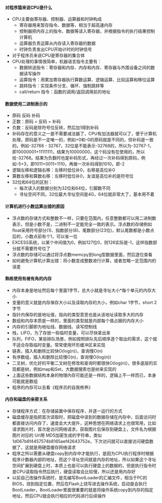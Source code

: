 #### 对程序猿来说CPU是什么
* CPU主要由寄存器、控制器、运算器和时钟构成
	* 寄存器用来暂存指令、数据等，相当于超高速内存
	* 控制器把内存上的指令、数据等读入寄存器，并根据指令的执行结果控制计算机
	* 运算器负责运算从内存读入寄存器的数据
	* 时钟负责发出CPU开始计时的时钟信号
* 对于程序员来说CPU是寄存器的集合体
* CPU处理的事情很简单，机器语言指令主要有：
	* 数据转送指令：寄存器和内存、内存和内存、寄存器与外围设备之间的数据读写操作
	* 运算指令：用累加寄存器执行算数运算、逻辑运算、比较运算和移位运算
	* 跳转指令：实现条件分支、循环、强制跳转等
	* call/return 指令：函数的调用/返回调用前的地址

#### 数据使用二进制表示的
* 原码 反码 补码
* 正数：原码 = 反码 = 补码
* 负数：反码是除符号位反转，然后加1得到补码
* 补码存在的意义之一是不需要减法器了，CPU有加法器就可以了，便于计算机处理，原码是不一定唯一的，例如+0和-0的原码就是不同的，但补码是一致的。例如-32768 - 32767，32位是不能表示-32768的，所以为-32767-1，即10000001+11111111，结果为10000000，这个码没有在使用的，所以给-32768。结果为负数时也是补码形式，再经过一次补码得到原码，例如-5+3，即1011+0011=1110，再做一次补码得到1010，即-2
* 逻辑左移和逻辑右移：左移时低位补0，右移是高位补0
* 算数左移和算数右移：左移时低位补0，友谊是高位补的是符号位
* 32位和64位的区别：
	* 每次读入的数据分别为32位和64位，引脚数不同
	* 寻址空间不同，32位最大寻址空间是4G，64位就非常大了，基本用不着

#### 计算机进行小数运算出错的原因
* 浮点数的存储方式和整数不一样，只要在范围内，任意整数都可以用二进制数表示，但是小数不是，二进制不一定能完全一致的表示。浮点数的存储例如float采用符号部分(1)、指数部分(8)、尾数部分(23位)，默认尾数都是小数点后的，小数点前有个1，可以省一位
* EXCESS系统，以某个中间值为0，例如127位0，则126实际是-1，这样指数部分就不需要符号位了
* 浮点数的存储可以通过将浮点数memcpy到long型数据里面，然后逐位查看
* 如何避免计算机计算出错：将小数变成整数进行计算，或者忽略一定范围内的误差

#### 熟练使用有棱有角的内存
* 内存本身是地址然后每个里面1字节，总大小就是寻址大小*每个单元的内存大小
* 变量的意义就是内存保存大小以及读取内存的大小，例如char 1字节，short 2字节
* 指针内保存的是地址值，指向的类型意思也是从该地址读取多大的内存
* 数组和内存本质是一样的，里面的类型就是内部每个值占据的内存大小
* 内存的引脚即为地址线、数据线、读写控制线
* 栈，LIFO，为了存放一些临时变量，可以尽快拿出来
* 队列，FIFO，某些排队场景，例如按照排队先后顺序逐个取出的需求，这个就不适合存取临时变量。常常使用环形缓冲区来实现
* 链表，插入和删除比较快O(log(n))，查询慢O(n)
* 有序数组，插入和删除比较慢O(n)，查询慢O(log(n))
* 二叉树，优化好的平衡二叉树在修改和查询时都很快O(log(n))，很多底层的实现都是树，例如map和Set，大数据搜索也是树来实现的
* 上面这些数据结构本身的物理内存可能还是一样的，逻辑上不一样而已，本身可能就是数组
* 程序的内存可以去看《程序员的自我修养》

#### 内存和磁盘的亲密关系
* 存储程序方式：在存储装置中保存程序，并逐一运行的方式
* 磁盘缓存是指把首次读取时，把磁盘中读到的数据存储在内存中，后面访问时都直接访问内存了，速度会大大提升，这种思想在网络请求上也很常用，比如请求图片时，首次是访问网络请求，获取图片后保存到硬盘上，文件名为根据图片对应的 Url用 MD5加密生成的字符串，类似1d067b6f4457574b8165aef42643752e，下次访问就可以直接访问硬盘数据了，这就是用硬盘缓存网络请求
* 程序之所以需要从硬盘copy到内存中才能执行，是因为CPU执行程序时根据程序计数器内部的地址，而这个寻址空间就是内存的地址，所以如果这个寻址空间扩展到硬盘上时，本质上也是可以执行硬盘上的数据的，但是执行指令时是CPU读取指令然后执行，硬盘读取会比较慢，所以还是用内存好
* 以前自己改操作系统时，是先编写BootLoader的汇编文件，相当于PC的BIOS，烧到指定位置，然后在Flash上烧写进去操作系统，启动是会执行BootLoader，BootLoader里面很重要的就是将操作系统copy到内存的指定地址，然后CPU就会执行相应的代码进行后续操作

